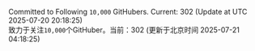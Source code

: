 Committed to Following `10,000` GitHubers. Current: <!-- FOLLOWING_COUNT -->302<!-- FOLLOWING_COUNT --> (Update at UTC <!-- LAST_UPDATED -->2025-07-20 20:18:25<!-- LAST_UPDATED -->)<br>
致力于关注`10,000`个GitHuber。当前：<!-- FOLLOWING_COUNT -->302<!-- FOLLOWING_COUNT --> (更新于北京时间 <!-- LAST_UPDATED_CST -->2025-07-21 04:18:25<!-- LAST_UPDATED_CST -->)
